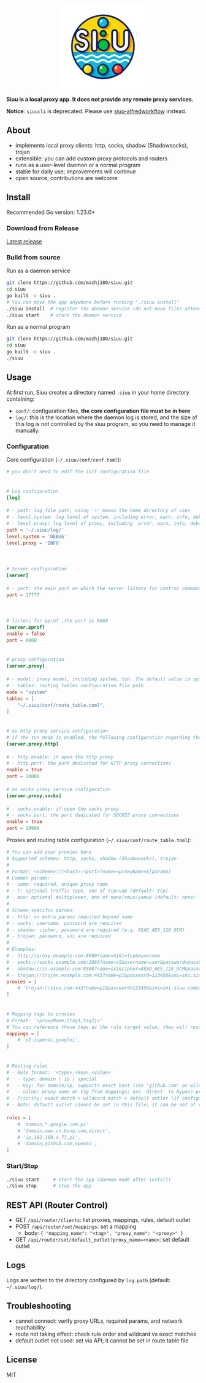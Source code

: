 <p align="center" style="text-align: center">
	<img alt="logo" src="./docs/logo.png" height="220px" width="220px">
</p>


**Siuu is a local proxy app. It does not provide any remote proxy services.**

**Notice**: `siuucli` is deprecated. Please use [siuu-alfredworkflow](https://github.com/mazhj180/siuu-alfredworkflow.git) instead.

## About
- implements local proxy clients: http, socks, shadow (Shadowsocks), trojan
- extensible: you can add custom proxy protocols and routers
- runs as a user-level daemon or a normal program
- stable for daily use; improvements will continue
- open source; contributions are welcome

## Install
Recommended Go version: 1.23.0+

### Download from Release
[Latest release](https://github.com/siuu/siuu/releases/latest)

### Build from source

Run as a daemon service
```bash
git clone https://github.com/mazhj180/siuu.git
cd siuu
go build -o siuu .
# You can move the app anywhere before running "./siuu install"
./siuu install  # register the daemon service (do not move files afterward)
./siuu start    # start the daemon service
```

Run as a normal program
```bash
git clone https://github.com/mazhj180/siuu.git
cd siuu
go build -o siuu .
./siuu
```

## Usage
At first run, Siuu creates a directory named `.siuu` in your home directory containing:
- `conf/`: configuration files, **the core configuration file must be in here**
- `log/`: this is the location where the daemon log is stored, and the size of this log is not controlled by the siuu program, so you need to manage it manually.

### Configuration

Core configuration (`~/.siuu/conf/conf.toml`):
```toml
# you don't need to edit the init configuration file 


# Log configuration
[log]

# - path: log file path, using '~' means the home directory of user
# - level.system: log level of system, including error, warn, info, debug
# - level.proxy: log level of proxy, including  error, warn, info, debug
path = '~/.siuu/log/'
level.system = 'DEBUG'
level.proxy = 'INFO'



# Server configuration
[server]

# - port: the main port on which the server listens for control command connections
port = 17777



# listens for pprof ,the port is 6060
[server.pprof]
enable = false
port = 6060


# proxy configuration
[server.proxy]

# - model: proxy model, including system, tun. The default value is system
# - tables: routing tables configuration file path
mode = "system"
tables = [
    "~/.siuu/conf/route_table.toml",
]


# os http proxy service configuration
# if the tun mode is enabled, the following configuration regarding the os proxy will be ignored.
[server.proxy.http]

# - http.enable: if open the http proxy
# - http.port: the port dedicated for HTTP proxy connections
enable = true
port = 18888

# os socks proxy service configuration
[server.proxy.socks]

# - socks.enable: if open the socks proxy
# - socks.port: the port dedicated for SOCKS5 proxy connections
enable = true
port = 19999
```

Proxies and routing table configuration (`~/.siuu/conf/route_table.toml`):
```toml
# You can add your proxies here
# Supported schemes: http, socks, shadow (Shadowsocks), trojan
#
# Format: <scheme>://<host>:<port>?name=<proxyName>&[params]
# Common params:
# - name: required, unique proxy name
# - t: optional traffic type, one of tcp/udp (default: tcp)
# - mux: optional multiplexer, one of none/smux/yamux (default: none)
#
# Scheme-specific params:
# - http: no extra params required beyond name
# - socks: username, password are required
# - shadow: cipher, password are required (e.g. AEAD_AES_128_GCM)
# - trojan: password, sni are required
#
# Examples:
# - http://proxy.example.com:8080?name=h1&t=tcp&mux=none
# - socks://socks.example.com:1080?name=s5&username=user&password=pass&t=tcp
# - shadow://ss.example.com:8388?name=ss1&cipher=AEAD_AES_128_GCM&password=secret&t=tcp&mux=smux
# - trojan://trojan.example.com:443?name=p1&password=123456&sni=sni.siuu.com&t=tcp&mux=none
proxies = [
    # 'trojan://siuu.com:443?name=p1&password=123456&sni=sni.siuu.com&t=tcp&mux=none',
]


# Mapping tags to proxies
# Format: '<proxyName:[tag1,tag2]>'
# You can reference these tags as the rule target value, they will resolve to the mapped proxy.
mappings = [
    # 'p1:[openai,google]',
]


# Routing rules
# - Rule format: '<type>,<key>,<value>'
#   - type: domain | ip | special
#   - key: for domain/ip, supports exact host like 'github.com' or wildcard like '*.google.com'
#   - value: proxy name or tag from mappings; use 'direct' to bypass proxy
# - Priority: exact match > wildcard match > default outlet (if configured); otherwise direct
# - Note: default outlet cannot be set in this file; it can be set at runtime via API

rules = [
    # 'domain,*.google.com,p1'
    # 'domain,www.cn.bing.com,direct',
    # 'ip,192.168.4.73,p1',
    # 'domain,github.com,openai',
]
```

### Start/Stop

```bash
./siuu start     # start the app (daemon mode after install)
./siuu stop      # stop the app
```

## REST API (Router Control)
- GET `/api/router/clients`: list proxies, mappings, rules, default outlet
- POST `/api/router/set/mappings`: set a mapping
  - body: `{ "mapping_name": "<tag>", "proxy_name": "<proxy>" }`
- GET `/api/router/set/default_outlet?proxy_name=<name>`: set default outlet

## Logs
Logs are written to the directory configured by `log.path` (default: `~/.siuu/log/`).

## Troubleshooting
- cannot connect: verify proxy URLs, required params, and network reachability
- route not taking effect: check rule order and wildcard vs exact matches
- default outlet not used: set via API; it cannot be set in route table file

## License
MIT
